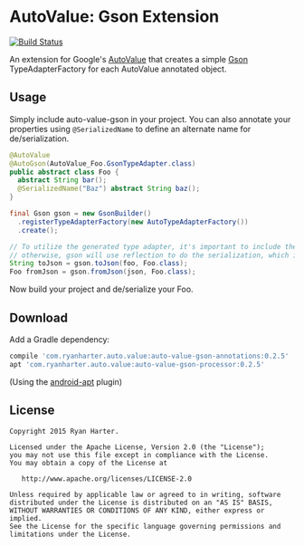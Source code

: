 # AutoValue: Gson Extension

[![Build Status](https://travis-ci.org/rharter/auto-value-gson.svg?branch=master)](https://travis-ci.org/rharter/auto-value-gson)

An extension for Google's [AutoValue](https://github.com/google/auto) that creates a simple [Gson](https://github.com/google/gson) TypeAdapterFactory for each AutoValue annotated object.

## Usage

Simply include auto-value-gson in your project.  You can also annotate your properties using `@SerializedName` to define an alternate name for de/serialization.

```java
@AutoValue
@AutoGson(AutoValue_Foo.GsonTypeAdapter.class)
public abstract class Foo {
  abstract String bar();
  @SerializedName("Baz") abstract String baz();
}

final Gson gson = new GsonBuilder()
  .registerTypeAdapterFactory(new AutoTypeAdapterFactory())
  .create();

// To utilize the generated type adapter, it's important to include the second parameter,
// otherwise, gson will use reflection to do the serialization, which is slow in Android.
String toJson = gson.toJson(foo, Foo.class);
Foo fromJson = gson.fromJson(json, Foo.class);
```

Now build your project and de/serialize your Foo.

## Download

Add a Gradle dependency:

```groovy
compile 'com.ryanharter.auto.value:auto-value-gson-annotations:0.2.5'
apt 'com.ryanharter.auto.value:auto-value-gson-processor:0.2.5'
```

(Using the [android-apt](https://bitbucket.org/hvisser/android-apt) plugin)

## License

```
Copyright 2015 Ryan Harter.

Licensed under the Apache License, Version 2.0 (the "License");
you may not use this file except in compliance with the License.
You may obtain a copy of the License at

   http://www.apache.org/licenses/LICENSE-2.0

Unless required by applicable law or agreed to in writing, software
distributed under the License is distributed on an "AS IS" BASIS,
WITHOUT WARRANTIES OR CONDITIONS OF ANY KIND, either express or implied.
See the License for the specific language governing permissions and
limitations under the License.
```

